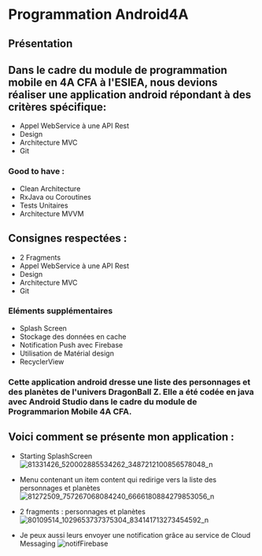 # Programmation Android4A

## Présentation
## Dans le cadre du module de programmation mobile en 4A CFA à l'ESIEA, nous devions réaliser une application android répondant à des critères spécifique:
* Appel WebService à une API Rest
* Design
* Architecture MVC
* Git

### Good to have :
* Clean Architecture
* RxJava ou Coroutines
* Tests Unitaires
* Architecture MVVM

## Consignes respectées :
* 2 Fragments
* Appel WebService à une API Rest
* Design
* Architecture MVC
* Git

### Eléments supplémentaires
* Splash Screen
* Stockage des données en cache
* Notification Push avec Firebase
* Utilisation de Matérial design
* RecyclerView

### Cette application android dresse une liste des personnages et des planètes de l'univers DragonBall Z. Elle a été codée en java avec Android Studio dans le cadre du module de Programmarion Mobile 4A CFA.

## Voici comment se présente mon application :
* Starting SplashScreen
![81331426_520002885534262_3487212100856578048_n](https://user-images.githubusercontent.com/49784726/71485266-9a356600-2810-11ea-9511-70ebfe61c16d.jpg)

* Menu contenant un item content qui redirige vers la liste des personnages et planètes
![81272509_757267068084240_6666180884279853056_n](https://user-images.githubusercontent.com/49784726/71485264-973a7580-2810-11ea-8dd2-a1bd2285ceac.jpg)

* 2 fragments : personnages et planètes
![80109514_1029653737375304_834141713273454592_n](https://user-images.githubusercontent.com/49784726/71485263-94d81b80-2810-11ea-908b-e2d262719c40.jpg)

* Je peux aussi leurs envoyer une notification grâce au service de Cloud Messaging
![notifFirebase](https://user-images.githubusercontent.com/49784726/59283784-67a88f00-8c6b-11e9-9fd5-bd647e014635.PNG)
